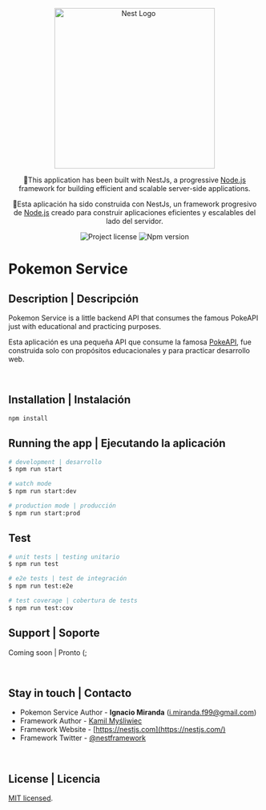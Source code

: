 <p align="center">
  <a href="http://nestjs.com/" target="blank"><img src="https://nestjs.com/img/logo_text.svg" width="320" alt="Nest Logo" /></a>
</p>

<p align="center">
  🏴󠁵󠁳󠁡󠁳󠁿This application has been built with NestJs, a progressive <a href="http://nodejs.org" target="_blank">Node.js</a> framework for building efficient and scalable server-side applications.
</p>
<p align="center">
  🏴󠁵󠁳󠁡󠁳󠁿Esta aplicación ha sido construida con NestJs, un framework progresivo de <a href="http://nodejs.org" target="_blank">Node.js</a> creado para construir aplicaciones eficientes y escalables del lado del servidor.
</p>

<p align="center">
  <img src="https://img.shields.io/badge/License-MIT-green.svg" alt="Project license"/></a>
  <img src="https://img.shields.io/badge/npm-12.20.2-blue.svg" alt="Npm version">
</p>

# Pokemon Service

## Description | Descripción

Pokemon Service is a little backend API that consumes the famous PokeAPI just with educational and practicing purposes.

Esta aplicación es una pequeña API que consume la famosa [PokeAPI](https://pokeapi.co/), fue construida solo con propósitos educacionales y para practicar desarrollo web.

</br>

## Installation | Instalación

```bash
npm install
```

## Running the app | Ejecutando la aplicación

```bash
# development | desarrollo
$ npm run start

# watch mode
$ npm run start:dev

# production mode | producción
$ npm run start:prod
```

## Test

```bash
# unit tests | testing unitario
$ npm run test

# e2e tests | test de integración
$ npm run test:e2e

# test coverage | cobertura de tests
$ npm run test:cov
```

## Support | Soporte

Coming soon | Pronto (;

</br>

## Stay in touch | Contacto

- Pokemon Service Author - <b>Ignacio Miranda</b> (i.miranda.f99@gmail.com)
- Framework Author - [Kamil Myśliwiec](https://kamilmysliwiec.com)
- Framework Website - [https://nestjs.com](https://nestjs.com/)
- Framework Twitter - [@nestframework](https://twitter.com/nestframework)

</br>

## License | Licencia

[MIT licensed](LICENSE).
